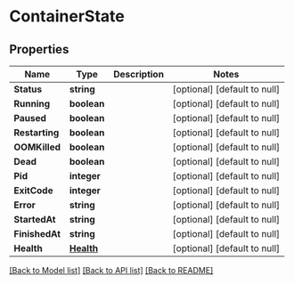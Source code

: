 # ContainerState

## Properties
Name | Type | Description | Notes
------------ | ------------- | ------------- | -------------
**Status** | **string** |  | [optional] [default to null]
**Running** | **boolean** |  | [optional] [default to null]
**Paused** | **boolean** |  | [optional] [default to null]
**Restarting** | **boolean** |  | [optional] [default to null]
**OOMKilled** | **boolean** |  | [optional] [default to null]
**Dead** | **boolean** |  | [optional] [default to null]
**Pid** | **integer** |  | [optional] [default to null]
**ExitCode** | **integer** |  | [optional] [default to null]
**Error** | **string** |  | [optional] [default to null]
**StartedAt** | **string** |  | [optional] [default to null]
**FinishedAt** | **string** |  | [optional] [default to null]
**Health** | [**Health**](Health.md) |  | [optional] [default to null]

[[Back to Model list]](../README.md#documentation-for-models) [[Back to API list]](../README.md#documentation-for-api-endpoints) [[Back to README]](../README.md)



